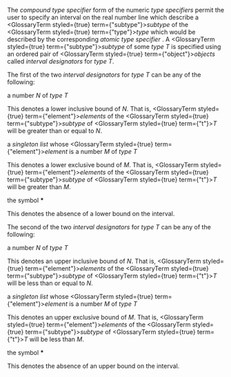 



The *compound type specifier* form of the numeric *type specifiers* permit the user to specify an interval on the real number line which describe a <GlossaryTerm styled={true} term={"subtype"}><i>subtype</i></GlossaryTerm> of the <GlossaryTerm styled={true} term={"type"}><i>type</i></GlossaryTerm> which would be described by the corresponding *atomic type specifier* . A <GlossaryTerm styled={true} term={"subtype"}><i>subtype</i></GlossaryTerm> of some *type T* is specified using an ordered pair of <GlossaryTerm styled={true} term={"object"}><i>objects</i></GlossaryTerm> called *interval designators* for *type T*. 







 



 



The first of the two *interval designators* for *type T* can be any of the following: 



a number *N* of *type T* 



This denotes a lower inclusive bound of *N*. That is, <GlossaryTerm styled={true} term={"element"}><i>elements</i></GlossaryTerm> of the <GlossaryTerm styled={true} term={"subtype"}><i>subtype</i></GlossaryTerm> of <GlossaryTerm styled={true} term={"t"}><i>T</i></GlossaryTerm> will be greater than or equal to *N*. 



a *singleton list* whose <GlossaryTerm styled={true} term={"element"}><i>element</i></GlossaryTerm> is a number *M* of *type T* 



This denotes a lower exclusive bound of *M*. That is, <GlossaryTerm styled={true} term={"element"}><i>elements</i></GlossaryTerm> of the <GlossaryTerm styled={true} term={"subtype"}><i>subtype</i></GlossaryTerm> of <GlossaryTerm styled={true} term={"t"}><i>T</i></GlossaryTerm> will be greater than *M*. 



the symbol **\*** 



This denotes the absence of a lower bound on the interval. 



The second of the two *interval designators* for *type T* can be any of the following: 



a number *N* of *type T* 



This denotes an upper inclusive bound of *N*. That is, <GlossaryTerm styled={true} term={"element"}><i>elements</i></GlossaryTerm> of the <GlossaryTerm styled={true} term={"subtype"}><i>subtype</i></GlossaryTerm> of <GlossaryTerm styled={true} term={"t"}><i>T</i></GlossaryTerm> will be less than or equal to *N*. 



a *singleton list* whose <GlossaryTerm styled={true} term={"element"}><i>element</i></GlossaryTerm> is a number *M* of *type T* 



This denotes an upper exclusive bound of *M*. That is, <GlossaryTerm styled={true} term={"element"}><i>elements</i></GlossaryTerm> of the <GlossaryTerm styled={true} term={"subtype"}><i>subtype</i></GlossaryTerm> of <GlossaryTerm styled={true} term={"t"}><i>T</i></GlossaryTerm> will be less than *M*. 



the symbol **\*** 



This denotes the absence of an upper bound on the interval. 



